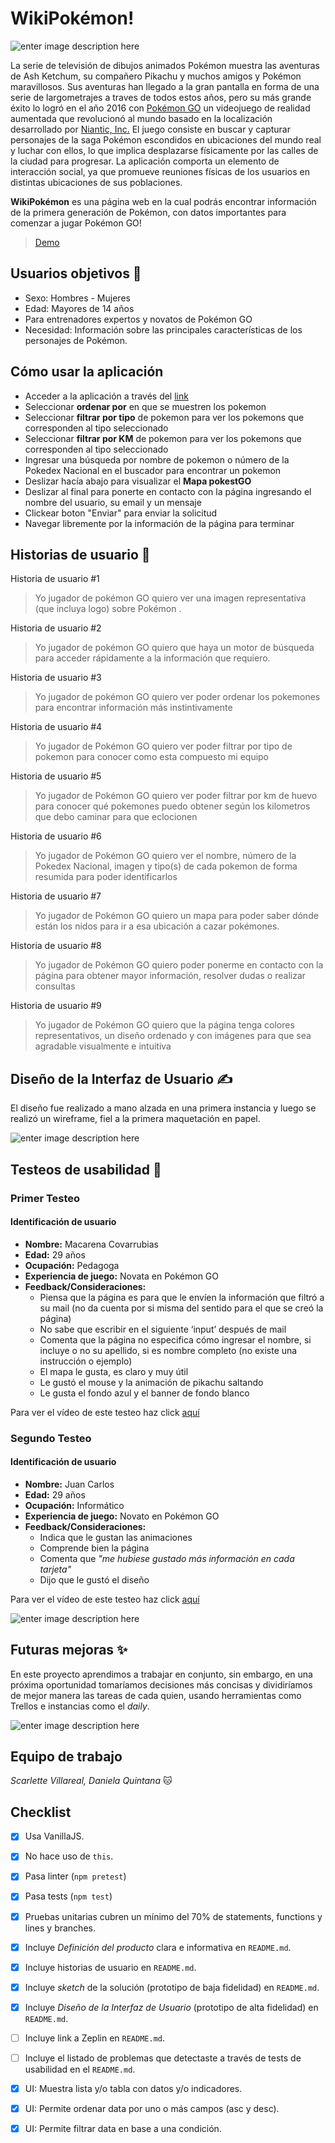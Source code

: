 # WikiPokémon!

![enter image description here](https://lh3.googleusercontent.com/YPefHzSQrjjm5vUqchOaqQrlwiIK8X3Njqe2o_QFBU8hYXB1xE6_DP_o5THYZimGqXeON-GVdaiFZw)

La serie de televisión de dibujos animados Pokémon muestra las aventuras de Ash Ketchum, su compañero Pikachu y muchos amigos y Pokémon maravillosos. Sus aventuras han llegado a la gran pantalla en forma de una serie de largometrajes a traves de todos estos años, pero su más grande éxito lo logró en el año 2016 con [Pokémon GO](https://es.wikipedia.org/wiki/Pok%C3%A9mon_GO) un videojuego de realidad aumentada que revolucionó al mundo basado en la localización desarrollado por [Niantic, Inc.](https://es.wikipedia.org/wiki/Niantic_Laxbs "Niantic Labs") El juego consiste en buscar y capturar personajes de la saga Pokémon escondidos en ubicaciones del mundo real y luchar con ellos, lo que implica desplazarse físicamente por las calles de la ciudad para progresar. La aplicación comporta un elemento de interacción social, ya que promueve reuniones físicas de los usuarios en distintas ubicaciones de sus poblaciones.

**WikiPokémon** es una página web en la cual podrás encontrar información de la primera generación de Pokémon, con datos importantes para comenzar a jugar Pokémon GO! 

> [Demo](https://dacoquima.github.io/SCL010-data-lovers/src/index.html)


## Usuarios objetivos 🚶‍

- Sexo: Hombres - Mujeres 
- Edad: Mayores de 14 años 
- Para entrenadores expertos y novatos de Pokémon GO
- Necesidad: Información sobre las principales características de los personajes de Pokémon. 

## Cómo usar la aplicación
- Acceder a la aplicación a través del [link](https://dacoquima.github.io/SCL010-data-lovers/src/index.html)
- Seleccionar **ordenar por** en que se muestren los pokemon
- Seleccionar **filtrar por tipo** de pokemon para ver los pokemons que corresponden al tipo seleccionado
- Seleccionar **filtrar por KM** de pokemon para ver los pokemons que corresponden al tipo seleccionado
- Ingresar una búsqueda por nombre de pokemon o número de la Pokedex Nacional en el buscador para encontrar un pokemon
- Deslizar hacía abajo para visualizar el **Mapa pokestGO**
- Deslizar al final para ponerte en contacto con la página ingresando el nombre del usuario, su email y un mensaje
- Clickear boton "Enviar" para enviar la solicitud
- Navegar libremente por la información de la página para terminar 

## Historias de usuario 👥

Historia de usuario #1
>Yo jugador de pokémon GO quiero ver una imagen representativa (que
> incluya logo) sobre Pokémon .

Historia de usuario #2
>Yo jugador de pokémon GO quiero que haya un motor de búsqueda para
> acceder rápidamente a la información que requiero.

Historia de usuario #3
>Yo jugador de pokémon GO quiero ver poder ordenar los pokemones para encontrar información más instintivamente 

Historia de usuario #4
>Yo jugador de Pokémon GO quiero ver poder filtrar por tipo de pokemon para conocer como esta compuesto mi equipo

Historia de usuario #5
>Yo jugador de Pokémon GO quiero ver poder filtrar por km de huevo para conocer qué pokemones puedo obtener según los kilometros que debo caminar para que eclocionen

Historia de usuario #6
>Yo jugador de Pokémon GO quiero ver el nombre, número de la Pokedex Nacional, imagen y tipo(s) de cada pokemon de forma resumida para poder identificarlos

Historia de usuario #7
>Yo jugador de Pokémon GO quiero un mapa para poder saber dónde están los nidos para ir a esa ubicación a cazar pokémones.

Historia de usuario #8
>Yo jugador de Pokémon GO quiero poder ponerme en contacto con la página para obtener mayor información, resolver dudas o realizar consultas

Historia de usuario #9
>Yo jugador de Pokémon GO quiero que la página tenga colores representativos, un diseño ordenado y con imágenes para que sea agradable visualmente e intuitiva

## Diseño de la Interfaz de Usuario ✍

El diseño fue realizado a mano alzada en una primera instancia y luego se realizó un wireframe, fiel a la primera maquetación en papel.

![enter image description here](https://lh3.googleusercontent.com/NttqiT0ihWTu337h_zsxeVQ4gFdzvErvfSbfxP9uv6BkWZr5dLVkoqxY7PVt1X-JpN0gimOOBcJkcA)

## Testeos de usabilidad 💬

### Primer Testeo

#### Identificación de usuario
- **Nombre:** Macarena Covarrubias
- **Edad:** 29 años 
- **Ocupación:** Pedagoga
- **Experiencia de juego:** Novata en Pokémon GO
- **Feedback/Consideraciones:**
  - Piensa que la página es para que le envíen la información que filtró a su mail (no da cuenta por si misma del sentido para el que se creó la página)
  - No sabe que escribir en el siguiente ‘input’ después de mail
  - Comenta que la página no especifica cómo ingresar el nombre, si incluye o no su apellido, si es nombre completo (no existe una instrucción o ejemplo)
  - El mapa le gusta, es claro y muy útil
  - Le gustó el mouse y la animación de pikachu saltando
  - Le gusta el fondo azul y el banner de fondo blanco

Para ver el vídeo de este testeo haz click [aquí](https://drive.google.com/drive/folders/14825lheLvrCP8-Z1ea5gOgY9Ln3RmICZ)

### Segundo Testeo

#### Identificación de usuario
- **Nombre:** Juan Carlos
- **Edad:** 29 años 
- **Ocupación:** Informático
- **Experiencia de juego:** Novato en Pokémon GO
- **Feedback/Consideraciones:**
  - Indica que le gustan las animaciones
  - Comprende bien la página
  - Comenta que *"me hubiese gustado más información en cada tarjeta"*
  - Dijo que le gustó el diseño

Para ver el vídeo de este testeo haz click [aquí](https://www.loom.com/share/df1fc3851ea6413e81e400e2cc15d40b)

![enter image description here](https://lh3.googleusercontent.com/PphVYNXV1TQ-WOh7tcvJ_n42v2RSzWlm1hoB1HR6lJsFCrt9nHec6p2PG00bfjT-b8xVdSJHBWOEiQ)

## Futuras mejoras ✨
En este proyecto aprendimos a trabajar en conjunto, sin embargo, en una próxima oportunidad tomaríamos decisiones más concisas y dividiríamos de mejor manera las tareas de cada quien, usando herramientas como Trellos e instancias como el *daily*.

![enter image description here](https://lh3.googleusercontent.com/Ab9VxgXDE2z2zUwEx5hdSj3Gds-CFcqU6vQYyMXgbuldQfzfx8fD4U-pb4X-LifqTpUYHVToB_zkHg)

## Equipo de trabajo
*Scarlette Villareal, 
Daniela Quintana* 🐱

## Checklist
 - [x] Usa VanillaJS.
 - [x] No hace uso de `this`.
 - [x] Pasa linter (`npm pretest`)
 - [x] Pasa tests (`npm test`)
 - [x] Pruebas unitarias cubren un mínimo del 70% de statements,
       functions y lines y branches.
 - [x] Incluye _Definición del producto_ clara e informativa en
       `README.md`.
 - [x] Incluye historias de usuario en `README.md`.
 - [x] Incluye _sketch_ de la solución (prototipo de baja fidelidad) en
       `README.md`.
 - [x] Incluye _Diseño de la Interfaz de Usuario_ (prototipo de alta
       fidelidad) en `README.md`.
 - [ ] Incluye link a Zeplin en `README.md`.
 - [ ] Incluye el listado de problemas que detectaste a través de tests
                     de usabilidad en el `README.md`.
 - [x] UI: Muestra lista y/o tabla con datos y/o indicadores.
 - [x] UI: Permite ordenar data por uno o más campos (asc y desc).
 - [x] UI: Permite filtrar data en base a una condición.


